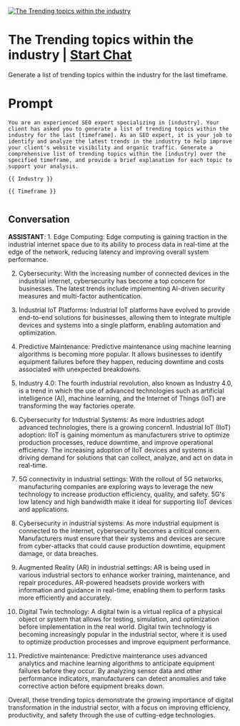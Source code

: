 
[![The Trending topics within the industry](https://flow-prompt-covers.s3.us-west-1.amazonaws.com/icon/minimalist/mini_13.png)](https://gptcall.net/chat.html?data=%7B%22contact%22%3A%7B%22id%22%3A%22f8N0F0A1JGc66p5Uz5gNJ%22%2C%22flow%22%3Atrue%7D%7D)
# The Trending topics within the industry | [Start Chat](https://gptcall.net/chat.html?data=%7B%22contact%22%3A%7B%22id%22%3A%22f8N0F0A1JGc66p5Uz5gNJ%22%2C%22flow%22%3Atrue%7D%7D)
Generate a list of trending topics within the industry for the last timeframe. 

# Prompt

```
You are an experienced SEO expert specializing in [industry]. Your client has asked you to generate a list of trending topics within the industry for the last [timeframe]. As an SEO expert, it is your job to identify and analyze the latest trends in the industry to help improve your client's website visibility and organic traffic. Generate a comprehensive list of trending topics within the [industry] over the specified timeframe, and provide a brief explanation for each topic to support your analysis.

{{ Industry }}

{{ Timeframe }}


```

## Conversation

**ASSISTANT**: 1. Edge Computing: Edge computing is gaining traction in the industrial internet space due to its ability to process data in real-time at the edge of the network, reducing latency and improving overall system performance.



2. Cybersecurity: With the increasing number of connected devices in the industrial internet, cybersecurity has become a top concern for businesses. The latest trends include implementing AI-driven security measures and multi-factor authentication.



3. Industrial IoT Platforms: Industrial IoT platforms have evolved to provide end-to-end solutions for businesses, allowing them to integrate multiple devices and systems into a single platform, enabling automation and optimization.



4. Predictive Maintenance: Predictive maintenance using machine learning algorithms is becoming more popular. It allows businesses to identify equipment failures before they happen, reducing downtime and costs associated with unexpected breakdowns.



51. Industry 4.0: The fourth industrial revolution, also known as Industry 4.0, is a trend in which the use of advanced technologies such as artificial intelligence (AI), machine learning, and the Internet of Things (IoT) are transforming the way factories operate.



2. Cybersecurity for Industrial Systems: As more industries adopt advanced technologies, there is a growing concern1. Industrial IoT (IIoT) adoption: IIoT is gaining momentum as manufacturers strive to optimize production processes, reduce downtime, and improve operational efficiency. The increasing adoption of IIoT devices and systems is driving demand for solutions that can collect, analyze, and act on data in real-time.



2. 5G connectivity in industrial settings: With the rollout of 5G networks, manufacturing companies are exploring ways to leverage the new technology to increase production efficiency, quality, and safety. 5G's low latency and high bandwidth make it ideal for supporting IIoT devices and applications.



3. Cybersecurity in industrial systems: As more industrial equipment is connected to the internet, cybersecurity becomes a critical concern. Manufacturers must ensure that their systems and devices are secure from cyber-attacks that could cause production downtime, equipment damage, or data breaches.



4. Augmented Reality (AR) in industrial settings: AR is being used in various industrial sectors to enhance worker training, maintenance, and repair procedures. AR-powered headsets provide workers with information and guidance in real-time, enabling them to perform tasks more efficiently and accurately.



5. Digital Twin technology: A digital twin is a virtual replica of a physical object or system that allows for testing, simulation, and optimization before implementation in the real world. Digital twin technology is becoming increasingly popular in the industrial sector, where it is used to optimize production processes and improve equipment performance.



6. Predictive maintenance: Predictive maintenance uses advanced analytics and machine learning algorithms to anticipate equipment failures before they occur. By analyzing sensor data and other performance indicators, manufacturers can detect anomalies and take corrective action before equipment breaks down.



Overall, these trending topics demonstrate the growing importance of digital transformation in the industrial sector, with a focus on improving efficiency, productivity, and safety through the use of cutting-edge technologies.


